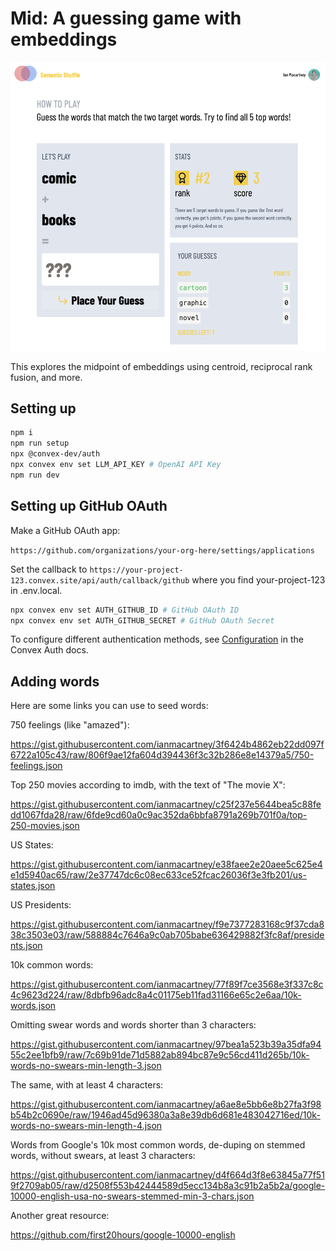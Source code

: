 # Mid: A guessing game with embeddings

![Mid screenshot](./screenshot.png)

This explores the midpoint of embeddings using centroid, reciprocal rank fusion, and more.

## Setting up

```sh
npm i
npm run setup
npx @convex-dev/auth
npx convex env set LLM_API_KEY # OpenAI API Key
npm run dev
```

## Setting up GitHub OAuth

Make a GitHub OAuth app:

`https://github.com/organizations/your-org-here/settings/applications`

Set the callback to `https://your-project-123.convex.site/api/auth/callback/github`
where you find your-project-123 in .env.local.

```sh
npx convex env set AUTH_GITHUB_ID # GitHub OAuth ID
npx convex env set AUTH_GITHUB_SECRET # GitHub OAuth Secret
```

To configure different authentication methods, see [Configuration](https://labs.convex.dev/auth/config) in the Convex Auth docs.

## Adding words

Here are some links you can use to seed words:

750 feelings (like "amazed"):

https://gist.githubusercontent.com/ianmacartney/3f6424b4862eb22dd097f6722a105c43/raw/806f9ae12fa604d394436f3c32b286e8e14379a5/750-feelings.json

Top 250 movies according to imdb, with the text of "The movie X":

https://gist.githubusercontent.com/ianmacartney/c25f237e5644bea5c88fedd1067fda28/raw/6fde9cd60a0c9ac352da6bbfa8791a269b701f0a/top-250-movies.json

US States:

https://gist.githubusercontent.com/ianmacartney/e38faee2e20aee5c625e4e1d5940ac65/raw/2e37747dc6c08ec633ce52fcac26036f3e3fb201/us-states.json

US Presidents:

https://gist.githubusercontent.com/ianmacartney/f9e7377283168c9f37cda838c3503e03/raw/588884c7646a9c0ab705babe636429882f3fc8af/presidents.json

10k common words:

https://gist.githubusercontent.com/ianmacartney/77f89f7ce3568e3f337c8c4c9623d224/raw/8dbfb96adc8a4c01175eb11fad31166e65c2e6aa/10k-words.json

Omitting swear words and words shorter than 3 characters:

https://gist.githubusercontent.com/ianmacartney/97bea1a523b39a35dfa9455c2ee1bfb9/raw/7c69b91de71d5882ab894bc87e9c56cd411d265b/10k-words-no-swears-min-length-3.json

The same, with at least 4 characters:

https://gist.githubusercontent.com/ianmacartney/a6ae8e5bb6e8b27fa3f98b54b2c0690e/raw/1946ad45d96380a3a8e39db6d681e483042716ed/10k-words-no-swears-min-length-4.json

Words from Google's 10k most common words, de-duping on stemmed words,
without swears, at least 3 characters:

https://gist.githubusercontent.com/ianmacartney/d4f664d3f8e63845a77f519f2709ab05/raw/d2508f553b42444589d5ecc134b8a3c91b2a5b2a/google-10000-english-usa-no-swears-stemmed-min-3-chars.json

Another great resource:

https://github.com/first20hours/google-10000-english
